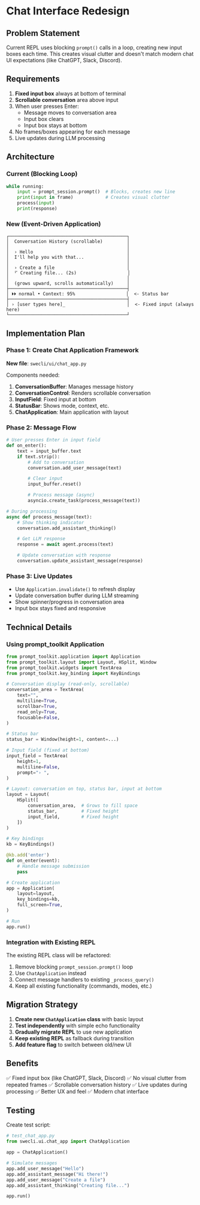 # Chat Interface Redesign

## Problem Statement

Current REPL uses blocking `prompt()` calls in a loop, creating new input boxes each time. This creates visual clutter and doesn't match modern chat UI expectations (like ChatGPT, Slack, Discord).

## Requirements

1. **Fixed input box** always at bottom of terminal
2. **Scrollable conversation** area above input
3. When user presses Enter:
   - Message moves to conversation area
   - Input box clears
   - Input box stays at bottom
4. No frames/boxes appearing for each message
5. Live updates during LLM processing

## Architecture

### Current (Blocking Loop)
```python
while running:
    input = prompt_session.prompt()  # Blocks, creates new line
    print(input in frame)            # Creates visual clutter
    process(input)
    print(response)
```

### New (Event-Driven Application)
```
┌────────────────────────────────────────────┐
│  Conversation History (scrollable)         │
│                                            │
│  › Hello                                   │
│  I'll help you with that...                │
│                                            │
│  › Create a file                           │
│  ⠋ Creating file... (2s)                   │
│                                            │
│  (grows upward, scrolls automatically)     │
├────────────────────────────────────────────┤
│ ⏵⏵ normal • Context: 95%                   │  <- Status bar
├────────────────────────────────────────────┤
│ › [user types here]_                       │  <- Fixed input (always here)
└────────────────────────────────────────────┘
```

## Implementation Plan

### Phase 1: Create Chat Application Framework

**New file**: `swecli/ui/chat_app.py`

Components needed:
1. **ConversationBuffer**: Manages message history
2. **ConversationControl**: Renders scrollable conversation
3. **InputField**: Fixed input at bottom
4. **StatusBar**: Shows mode, context, etc.
5. **ChatApplication**: Main application with layout

### Phase 2: Message Flow

```python
# User presses Enter in input field
def on_enter():
    text = input_buffer.text
    if text.strip():
        # Add to conversation
        conversation.add_user_message(text)

        # Clear input
        input_buffer.reset()

        # Process message (async)
        asyncio.create_task(process_message(text))

# During processing
async def process_message(text):
    # Show thinking indicator
    conversation.add_assistant_thinking()

    # Get LLM response
    response = await agent.process(text)

    # Update conversation with response
    conversation.update_assistant_message(response)
```

### Phase 3: Live Updates

- Use `Application.invalidate()` to refresh display
- Update conversation buffer during LLM streaming
- Show spinner/progress in conversation area
- Input box stays fixed and responsive

## Technical Details

### Using prompt_toolkit Application

```python
from prompt_toolkit.application import Application
from prompt_toolkit.layout import Layout, HSplit, Window
from prompt_toolkit.widgets import TextArea
from prompt_toolkit.key_binding import KeyBindings

# Conversation display (read-only, scrollable)
conversation_area = TextArea(
    text="",
    multiline=True,
    scrollbar=True,
    read_only=True,
    focusable=False,
)

# Status bar
status_bar = Window(height=1, content=...)

# Input field (fixed at bottom)
input_field = TextArea(
    height=1,
    multiline=False,
    prompt="› ",
)

# Layout: conversation on top, status bar, input at bottom
layout = Layout(
    HSplit([
        conversation_area,  # Grows to fill space
        status_bar,         # Fixed height
        input_field,        # Fixed height
    ])
)

# Key bindings
kb = KeyBindings()

@kb.add('enter')
def on_enter(event):
    # Handle message submission
    pass

# Create application
app = Application(
    layout=layout,
    key_bindings=kb,
    full_screen=True,
)

# Run
app.run()
```

### Integration with Existing REPL

The existing REPL class will be refactored:
1. Remove blocking `prompt_session.prompt()` loop
2. Use `ChatApplication` instead
3. Connect message handlers to existing `_process_query()`
4. Keep all existing functionality (commands, modes, etc.)

## Migration Strategy

1. **Create new `ChatApplication` class** with basic layout
2. **Test independently** with simple echo functionality
3. **Gradually migrate REPL** to use new application
4. **Keep existing REPL** as fallback during transition
5. **Add feature flag** to switch between old/new UI

## Benefits

✅ Fixed input box (like ChatGPT, Slack, Discord)
✅ No visual clutter from repeated frames
✅ Scrollable conversation history
✅ Live updates during processing
✅ Better UX and feel
✅ Modern chat interface

## Testing

Create test script:
```python
# test_chat_app.py
from swecli.ui.chat_app import ChatApplication

app = ChatApplication()

# Simulate messages
app.add_user_message("Hello")
app.add_assistant_message("Hi there!")
app.add_user_message("Create a file")
app.add_assistant_thinking("Creating file...")

app.run()
```
